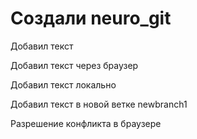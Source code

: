# Создали neuro_git

Добавил текст

Добавил текст через браузер

Добавил текст локально

Добавил текст в новой ветке newbranch1

Разрешение конфликта в браузере